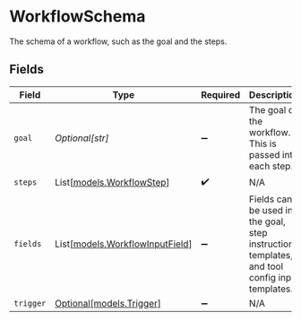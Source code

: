 # WorkflowSchema

The schema of a workflow, such as the goal and the steps.


## Fields

| Field                                                                                        | Type                                                                                         | Required                                                                                     | Description                                                                                  |
| -------------------------------------------------------------------------------------------- | -------------------------------------------------------------------------------------------- | -------------------------------------------------------------------------------------------- | -------------------------------------------------------------------------------------------- |
| `goal`                                                                                       | *Optional[str]*                                                                              | :heavy_minus_sign:                                                                           | The goal of the workflow. This is passed into each step.                                     |
| `steps`                                                                                      | List[[models.WorkflowStep](../models/workflowstep.md)]                                       | :heavy_check_mark:                                                                           | N/A                                                                                          |
| `fields`                                                                                     | List[[models.WorkflowInputField](../models/workflowinputfield.md)]                           | :heavy_minus_sign:                                                                           | Fields can be used in the goal, step instruction templates, and tool config input templates. |
| `trigger`                                                                                    | [Optional[models.Trigger]](../models/trigger.md)                                             | :heavy_minus_sign:                                                                           | N/A                                                                                          |